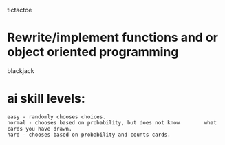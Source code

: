 tictactoe
# Rewrite/implement functions and or object oriented programming

blackjack
# ai skill levels:
	easy - randomly chooses choices.
	normal - chooses based on probability, but does not know 		what cards you have drawn.
	hard - chooses based on probability and counts cards.
